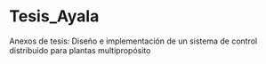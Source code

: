 # Tesis_Ayala
Anexos de tesis: Diseño e implementación de un sistema de control distribuido para plantas multipropósito
